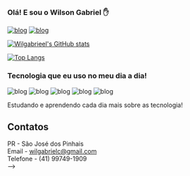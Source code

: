 ### Olá! E sou o Wilson Gabriel ✋
[![blog](https://img.shields.io/badge/Instagram-E4405F?style=for-the-badge&logo=instagram&logoColor=white)](https://www.instagram.com/wilgabb/)
[![blog](https://img.shields.io/badge/LinkedIn-0077B5?style=for-the-badge&logo=linkedin&logoColor=white)](https://www.linkedin.com/in/wilson-gabriel-da-cunha-p-045087211/)


[![Wilgabrieel's GitHub stats](https://github-readme-stats.vercel.app/api?username=Wilgabrieel)](https://github.com/Wilgabrieel/github-readme-stats)

[![Top Langs](https://github-readme-stats.vercel.app/api/top-langs/?username=Wilgabrieel)](https://github.com/Wilgabrieel/github-readme-stats)

### Tecnologia que eu uso no meu dia a dia!

![blog](https://img.shields.io/badge/CSS-239120?&style=for-the-badge&logo=css3&logoColor=white)
![blog](https://img.shields.io/badge/HTML-239120?style=for-the-badge&logo=html5&logoColor=white)
![blog](https://img.shields.io/badge/JavaScript-F7DF1E?style=for-the-badge&logo=javascript&logoColor=black)
![blog](https://img.shields.io/badge/HTML5-E34F26?style=for-the-badge&logo=html5&logoColor=white)
![blog](https://img.shields.io/badge/CSS3-1572B6?style=for-the-badge&logo=css3&logoColor=white)


Estudando e aprendendo cada dia mais sobre as tecnologia!

## Contatos

PR - São José dos Pinhais <br>
Email - wilgabrielc@gmail.com <br>
Telefone - (41) 99749-1909 <br>
-->
